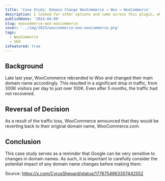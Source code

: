 ```yaml
---
title: 'Case Study: Domain Change WooCommerce → Woo → WooCommerce'
description: I looked for other options and came across this plugin, which turned out to be better than I expected. It can create filter systems for any Custom Post Type and search any Custom Field. It feels like a simplified version of FacetWP that's easier for everyone to use. The free version is also very good.
publishDate: '2024-04-09'
slug: woocommerce-woo-woocommerce
cover: '../img/2024/woocommerce-woo-woocommerce.png'
tags:
  - WooCommerce
  - SEO
isFeatured: true
---
```


## Background

Late last year, WooCommerce rebranded to Woo and changed their main domain name accordingly. This resulted in a significant drop in traffic, from 300K visitors per day to just over 100K. Even after 5 months, the traffic had not recovered.

## Reversal of Decision

As a result of the traffic loss, WooCommerce announced that they would be reverting back to their original domain name, WooCommerce.com.

## Conclusion

This case study serves as a reminder that Google can be very sensitive to changes in domain names. As such, it is important to carefully consider the potential impact of any domain name changes before making them.

Source: https://x.com/CyrusShepard/status/1776754963307442552
